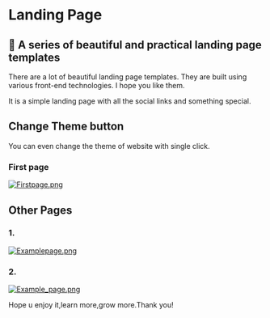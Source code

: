 # Landing Page

## 🚀 A series of beautiful and practical landing page templates

There are a lot of beautiful landing page templates. They are built using various front-end technologies. I hope you like them.

It is a simple landing page with all the social links and something special.

 ## Change Theme button

You can even change the theme of website with single click.

### First page

[![Firstpage.png](https://i.postimg.cc/VLQGr5yC/Screenshot-53.png)](https://postimg.cc/G9KJ6LmL)

## Other Pages

### 1.

[![Examplepage.png](https://i.postimg.cc/yNkXrz4K/Screenshot-54.png)](https://postimg.cc/sBChvqgH)

### 2.

[![Example_page.png](https://i.postimg.cc/fTD7QdnB/Screenshot-55.png)](https://postimg.cc/F1Ckj7KL)

Hope u enjoy it,learn more,grow more.Thank you!
